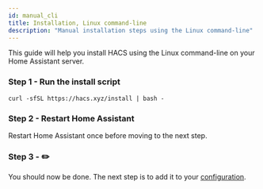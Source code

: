 ```yaml
---
id: manual_cli
title: Installation, Linux command-line
description: "Manual installation steps using the Linux command-line"
---
```


This guide will help you install HACS using the Linux command-line on your Home Assistant server.

### Step 1 - Run the install script
```
curl -sfSL https://hacs.xyz/install | bash -
```

### Step 2 - Restart Home Assistant

Restart Home Assistant once before moving to the next step.

### Step 3 - ✏️

You should now be done. The next step is to add it to your [configuration](configuration/start.md).
